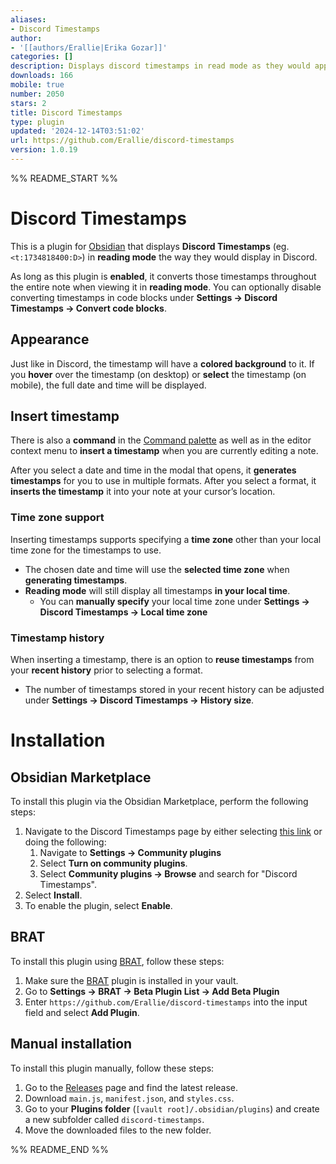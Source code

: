 ```yaml
---
aliases:
- Discord Timestamps
author:
- '[[authors/Erallie|Erika Gozar]]'
categories: []
description: Displays discord timestamps in read mode as they would appear in Discord.
downloads: 166
mobile: true
number: 2050
stars: 2
title: Discord Timestamps
type: plugin
updated: '2024-12-14T03:51:02'
url: https://github.com/Erallie/discord-timestamps
version: 1.0.19
---
```


%% README_START %%

# Discord Timestamps
This is a plugin for [Obsidian](https://obsidian.md/) that displays **Discord Timestamps** (eg. `<t:1734818400:D>`) in **reading mode** the way they would display in Discord.

As long as this plugin is **enabled**, it converts those timestamps throughout the entire note when viewing it in **reading mode**. You can optionally disable converting timestamps in code blocks under **Settings → Discord Timestamps → Convert code blocks**.
## Appearance
Just like in Discord, the timestamp will have a **colored background** to it. If you **hover** over the timestamp (on desktop) or **select** the timestamp (on mobile), the full date and time will be displayed.
## Insert timestamp
There is also a **command** in the [Command palette](https://help.obsidian.md/Plugins/Command+palette) as well as in the editor context menu to **insert a timestamp** when you are currently editing a note.

After you select a date and time in the modal that opens, it **generates timestamps** for you to use in multiple formats. After you select a format, it **inserts the timestamp** it into your note at your cursor’s location.
### Time zone support
Inserting timestamps supports specifying a **time zone** other than your local time zone for the timestamps to use.
- The chosen date and time will use the **selected time zone** when **generating timestamps**.
- **Reading mode** will still display all timestamps **in your local time**.
	- You can **manually specify** your local time zone under **Settings → Discord Timestamps → Local time zone**
### Timestamp history
When inserting a timestamp, there is an option to **reuse timestamps** from your **recent history** prior to selecting a format.
- The number of timestamps stored in your recent history can be adjusted under **Settings → Discord Timestamps → History size**.
# Installation
## Obsidian Marketplace
To install this plugin via the Obsidian Marketplace, perform the following steps:
1. Navigate to the Discord Timestamps page by either selecting [this link](https://obsidian.md/plugins?id=discord-timestamps) or doing the following:
	1. Navigate to **Settings → Community plugins**
	2. Select **Turn on community plugins**.
	3. Select **Community plugins → Browse** and search for "Discord Timestamps".
2. Select **Install**.
3. To enable the plugin, select **Enable**.
## BRAT
To install this plugin using [BRAT](https://obsidian.md/plugins?id=obsidian42-brat), follow these steps:
1. Make sure the [BRAT](https://obsidian.md/plugins?id=obsidian42-brat) plugin is installed in your vault.
2. Go to **Settings → BRAT → Beta Plugin List → Add Beta Plugin**
3. Enter `https://github.com/Erallie/discord-timestamps` into the input field and select **Add Plugin**.
## Manual installation
To install this plugin manually, follow these steps:
1. Go to the [Releases](https://github.com/Erallie/discord-timestamps/releases) page and find the latest release.
2. Download `main.js`, `manifest.json`, and `styles.css`.
3. Go to your **Plugins folder** (`[vault root]/.obsidian/plugins`) and create a new subfolder called `discord-timestamps`.
4. Move the downloaded files to the new folder.

%% README_END %%
